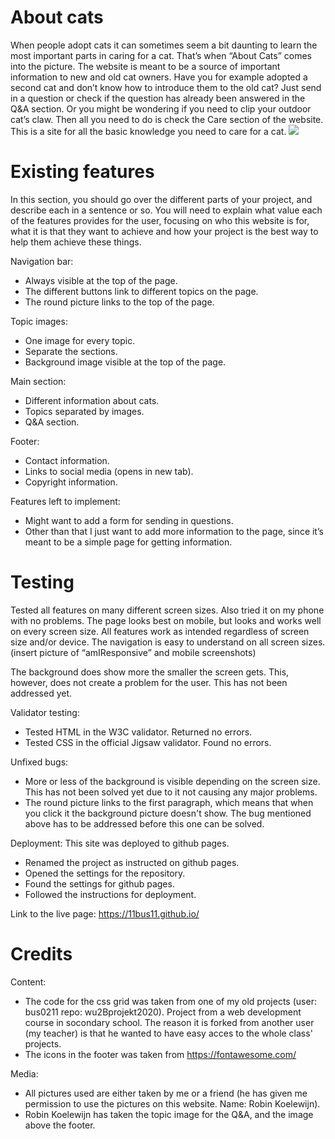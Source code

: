 # About cats
When people adopt cats it can sometimes seem a bit daunting to learn the most important parts in caring for a cat. That’s when “About Cats” comes into the picture. The website is meant to be a source of important information to new and old cat owners. Have you for example adopted a second cat and don’t know how to introduce them to the old cat? Just send in a question or check if the question has already been answered in the Q&A section. Or you might be wondering if you need to clip your outdoor cat’s claw. Then all you need to do is check the Care section of the website. This is a site for all the basic knowledge you need to care for a cat. 
![](../../../Bilder/responsive_about_cats.PNG)
# Existing features
In this section, you should go over the different parts of your project, and describe each in a sentence or so. You will need to explain what value each of the features provides for the user, focusing on who this website is for, what it is that they want to achieve and how your project is the best way to help them achieve these things.

Navigation bar:
- Always visible at the top of the page.
- The different buttons link to different topics on the page.
- The round picture links to the top of the page.

Topic images:
- One image for every topic.
- Separate the sections.
- Background image visible at the top of the page.

Main section:
- Different information about cats.
- Topics separated by images.
- Q&A section.

Footer:
- Contact information.
- Links to social media (opens in new tab).
- Copyright information.

Features left to implement:
- Might want to add a form for sending in questions.
- Other than that I just want to add more information to the page, since it’s meant to be a simple page for getting information.
# Testing
Tested all features on many different screen sizes. Also tried it on my phone with no problems. The page looks best on mobile, but looks and works well on every screen size. All features work as intended regardless of screen size and/or device. The navigation is easy to understand on all screen sizes.
(insert picture of “amIResponsive” and mobile screenshots)

The background does show more the smaller the screen gets. This, however, does not create a problem for the user. This has not been addressed yet.

Validator testing:
- Tested HTML in the W3C validator. Returned no errors.
- Tested CSS in the official Jigsaw validator. Found no errors.

Unfixed bugs:
- More or less of the background is visible depending on the screen size. This has not been solved yet due to it not causing any major problems.
- The round picture links to the first paragraph, which means that when you click it the background picture doesn't show. The bug mentioned above has to be addressed before this one can be solved.

Deployment:
This site was deployed to github pages.
- Renamed the project as instructed on github pages.
- Opened the settings for the repository.
- Found the settings for github pages.
- Followed the instructions for deployment.

Link to the live page: https://11bus11.github.io/
# Credits
Content:
- The code for the css grid was taken from one of my old projects (user: bus0211 repo: wu2Bprojekt2020). Project from a web development course in socondary school. The reason it is forked from another user (my teacher) is that he wanted to have easy acces to the whole class' projects.
- The icons in the footer was taken from https://fontawesome.com/

Media:
- All pictures used are either taken by me or a friend (he has given me permission to use the pictures on this website. Name: Robin Koelewijn).
- Robin Koelewijn has taken the topic image for the Q&A, and the image above the footer.
